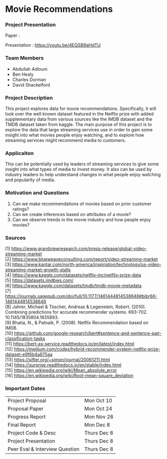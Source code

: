 # Movie Recommendations  

### Project Presentation  
Paper : 

Presentation : https://youtu.be/4EQSB9aHdTU

### Team Members  
- Abdullah Adlouni
- Ben Healy
- Charles Dorman 
- David Shackelford

### Project Description  
This project explores data for movie recommendations. Specifically, it will look over the well known dataset featured in the Netflix prize with added supplementary data from various sources like the IMDB dataset and the TMDB dataset taken from kaggle. The main purpose of this project is to explore the data that large streaming services use in order to gain some insight into what movies people enjoy watching, and to explore how streaming services might recommend media to customers.

### Applicaiton  
This can be potentially used by leaders of streaming services to give some insight into what types of media to invest money. It also can be used by industry leaders to help understand changes in what people enjoy watching and popularity of media.

### Motivation and Questions  
1. Can we make recommendations of movies based on prior customer ratings?  
2. Can we create inferences based on attributes of a movie?  
3. Can we observe trends in the movie industry and how people enjoy movies?  

### Sources  
[1]	https://www.grandviewresearch.com/press-release/global-video-streaming-market  
[2]	https://www.blueweaveconsulting.com/report/video-streaming-market    
[3]	https://www.kantar.com/north-america/inspiration/technology/us-video-streaming-market-growth-stalls   
[4]	https://www.kaggle.com/datasets/netflix-inc/netflix-prize-data   
[5]	https://datasets.imdbws.com/   
[6]	https://www.kaggle.com/datasets/tmdb/tmdb-movie-metadata   
[7]	https://journals.sagepub.com/doi/full/10.1177/1461444814538646#bibr66-1461444814538646   
[8]	Jahrer, Michael & Töscher, Andreas & Legenstein, Robert. (2010). Combining predictions for accurate recommender systems. 693-702. 10.1145/1835804.1835893.   
[9]	Bhatia, N., & Patnaik, P. (2008). Netflix Recommendation based on IMDB.   
[10] https://github.com/google-research/bert#sentence-and-sentence-pair-classification-tasks   
[11]  https://bert-as-service.readthedocs.io/en/latest/index.html    
[12]  https://medium.com/codex/hybrid-recommender-system-netflix-prize-dataset-e9f6b4a875aa   
[13]  https://sifter.org/~simon/journal/20061211.html   
[14]  https://surprise.readthedocs.io/en/stable/index.html    
[15]  https://en.wikipedia.org/wiki/Mean_absolute_error   
[16]  https://en.wikipedia.org/wiki/Root-mean-square_deviation 

### Important Dates  
|   |   |
|---|---|
| Project Proposal | Mon Oct 10 |
| Proposal Paper   | Mon Oct 24 |
| Progress Report  | Mon Nov 28 |
| Final Report     | Mon Dec 8  |
| Project Code & Desc | Thurs Dec 8 |
| Project Presentation | Thurs Dec 8 |
| Peer Eval & Interview Question | Thurs Dec 8 |
